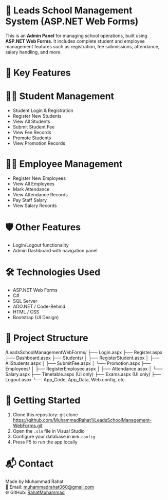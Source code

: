 # 🏫 Leads School Management System (ASP.NET Web Forms)

This is an **Admin Panel** for managing school operations, built using **ASP.NET Web Forms**. It includes complete student and employee management features such as registration, fee submissions, attendance, salary handling, and more.


# 📌 Key Features

# 👨‍🎓 Student Management
- Student Login & Registration
- Register New Students
- View All Students
- Submit Student Fee
- View Fee Records
- Promote Students
- View Promotion Records

# 👨‍🏫 Employee Management
- Register New Employees
- View All Employees
- Mark Attendance
- View Attendance Records
- Pay Staff Salary
- View Salary Records

# 🛡️ Other Features
- Login/Logout functionality
- Admin Dashboard with navigation panel


# 🛠️ Technologies Used

- ASP.NET Web Forms
- C#
- SQL Server
- ADO.NET / Code-Behind
- HTML / CSS
- Bootstrap (UI Design)


# 📁 Project Structure

/LeadsSchoolManagementWebForms/
├── Login.aspx
├── Register.aspx
├── Dashboard.aspx
├── Students/
│ ├── RegisterStudent.aspx
│ ├── AllStudents.aspx
│ ├── SubmitFee.aspx
│ └── Promotion.aspx
├── Employees/
│ ├── RegisterEmployee.aspx
│ ├── Attendance.aspx
│ └── Salary.aspx
├── Timetable.aspx (UI only)
├── Exams.aspx (UI only)
├── Logout.aspx
└── App_Code, App_Data, Web.config, etc.

# 🚀 Getting Started

1. Clone this repository:
git clone https://github.com/MuhammadRahat1/LeadsSchoolManagement-WebForms.git
2. Open the `.sln` file in Visual Studio
3. Configure your database in `Web.config`
4. Press F5 to run the app locally

# 📬 Contact

Made by Muhammad Rahat  
📧 Email: muhammadrahat060@gmail.com   
🌐 GitHub: [RahatMuhammad](https://github.com/MuhammadRahat1)


